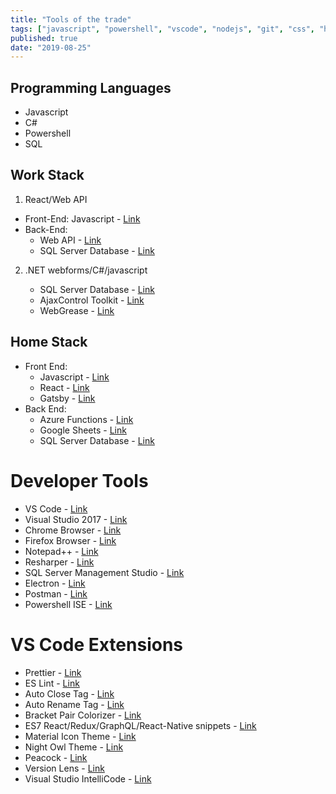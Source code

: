 ```yaml
---
title: "Tools of the trade"
tags: ["javascript", "powershell", "vscode", "nodejs", "git", "css", "html", "net", "react"]
published: true
date: "2019-08-25"
---
```


## Programming Languages

- Javascript
- C#
- Powershell
- SQL

## Work Stack

1. React/Web API

- Front-End: Javascript - <a href="https://developer.mozilla.org/en-US/docs/Web/JavaScript" target="_blank">Link</a>
- Back-End:
  - Web API - <a href="https://dotnet.microsoft.com/apps/aspnet/apis" target="_blank">Link</a>
  - SQL Server Database - <a href="hhttps://www.microsoft.com/en-us/sql-server/default.aspx" target="_blank">Link</a>

2. .NET webforms/C#/javascript

   - SQL Server Database - <a href="https://www.microsoft.com/en-us/sql-server/default.aspx" target="_blank">Link</a>
   - AjaxControl Toolkit - <a href="http://www.ajaxtoolkit.net/" target="_blank">Link</a>
   - WebGrease - <a href="https://archive.codeplex.com/?p=webgrease" target="_blank">Link</a>

## Home Stack

- Front End:
  - Javascript - <a href="https://developer.mozilla.org/en-US/docs/Web/JavaScript" target="_blank">Link</a>
  - React - <a href="https://reactjs.org/" target="_blank">Link</a>
  - Gatsby - <a href="https://www.gatsbyjs.org/" target="_blank">Link</a>
- Back End:
  - Azure Functions - <a href="https://azure.microsoft.com/en-us/blog/introducing-azure-functions/" target="_blank">Link</a>
  - Google Sheets - <a href="https://www.google.com/sheets/about/" target="_blank">Link</a>
  - SQL Server Database - <a href="https://www.microsoft.com/en-us/sql-server/default.aspx" target="_blank">Link</a>

# Developer Tools

- VS Code - <a href="https://code.visualstudio.com/" target="_blank">Link</a>
- Visual Studio 2017 - <a href="https://visualstudio.microsoft.com/" target="_blank">Link</a>
- Chrome Browser - <a href="https://www.google.com/chrome/" target="_blank">Link</a>
- Firefox Browser - <a href="https://www.mozilla.org/en-US/firefox/" target="_blank">Link</a>
- Notepad++ - <a href="https://notepad-plus-plus.org/" target="_blank">Link</a>
- Resharper - <a href="https://www.jetbrains.com/resharper/" target="_blank">Link</a>
- SQL Server Management Studio - <a href="https://docs.microsoft.com/en-us/sql/ssms/download-sql-server-management-studio-ssms?view=sql-server-2017" target="_blank">Link</a>
- Electron - <a href="https://electronjs.org/" target="_blank">Link</a>
- Postman - <a href="https://www.getpostman.com/" target="_blank">Link</a>
- Powershell ISE - <a href="https://docs.microsoft.com/en-us/powershell/scripting/components/ise/windows-powershell-integrated-scripting-environment--ise-" target="_blank">Link</a>

# VS Code Extensions

- Prettier - <a href="https://prettier.io/" target="_blank">Link</a>
- ES Lint - <a href="https://marketplace.visualstudio.com/items?itemName=dbaeumer.vscode-eslint" target="_blank">Link</a>
- Auto Close Tag - <a href="https://marketplace.visualstudio.com/items?itemName=formulahendry.auto-close-tag" target="_blank">Link</a>
- Auto Rename Tag - <a href="https://marketplace.visualstudio.com/items?itemName=formulahendry.auto-rename-tag" target="_blank">Link</a>
- Bracket Pair Colorizer - <a href="https://marketplace.visualstudio.com/items?itemName=CoenraadS.bracket-pair-colorizer" target="_blank">Link</a>
- ES7 React/Redux/GraphQL/React-Native snippets - <a href="https://marketplace.visualstudio.com/items?itemName=dsznajder.es7-react-js-snippets" target="_blank">Link</a>
- Material Icon Theme - <a href="https://marketplace.visualstudio.com/items?itemName=PKief.material-icon-theme" target="_blank">Link</a>
- Night Owl Theme - <a href="https://marketplace.visualstudio.com/items?itemName=sdras.night-owl" target="_blank">Link</a>
- Peacock - <a href="https://marketplace.visualstudio.com/items?itemName=johnpapa.vscode-peacock" target="_blank">Link</a>
- Version Lens - <a href="https://marketplace.visualstudio.com/items?itemName=pflannery.vscode-versionlens" target="_blank">Link</a>
- Visual Studio IntelliCode - <a href="https://marketplace.visualstudio.com/items?itemName=VisualStudioExptTeam.vscodeintellicode" target="_blank">Link</a>
